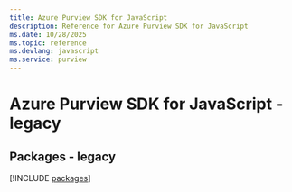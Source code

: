 ```yaml
---
title: Azure Purview SDK for JavaScript
description: Reference for Azure Purview SDK for JavaScript
ms.date: 10/28/2025
ms.topic: reference
ms.devlang: javascript
ms.service: purview
---
```

# Azure Purview SDK for JavaScript - legacy
## Packages - legacy
[!INCLUDE [packages](purview-index.md)]
